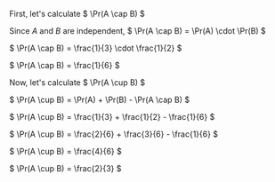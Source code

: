 First, let's calculate $ \Pr(A \cap B) $

Since $A$ and $B$ are independent, $ \Pr(A \cap B) = \Pr(A) \cdot \Pr(B) $

$ \Pr(A \cap B) = \frac{1}{3} \cdot \frac{1}{2} $

$ \Pr(A \cap B) = \frac{1}{6} $

Now, let's calculate $ \Pr(A \cup B) $

$ \Pr(A \cup B) = \Pr(A) + \Pr(B) - \Pr(A \cap B) $

$ \Pr(A \cup B) = \frac{1}{3} + \frac{1}{2} - \frac{1}{6} $

$ \Pr(A \cup B) = \frac{2}{6} + \frac{3}{6} - \frac{1}{6} $

$ \Pr(A \cup B) = \frac{4}{6} $

$ \Pr(A \cup B) = \frac{2}{3} $
